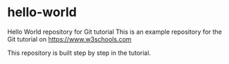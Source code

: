 # hello-world
Hello World repository for Git tutorial
This is an example repository for the Git tutorial on 
https://www.w3schools.com

This repository is built step by step in the tutorial.